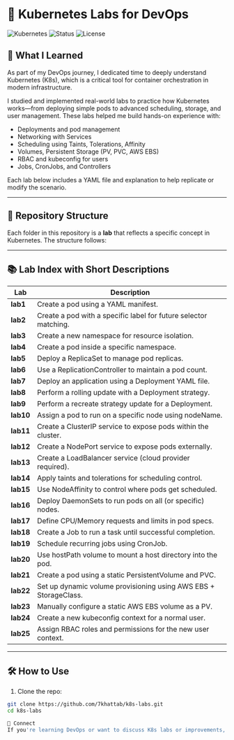 # 🚀 Kubernetes Labs for DevOps

![Kubernetes](https://img.shields.io/badge/Kubernetes-Hands--On-blue?logo=kubernetes)
![Status](https://img.shields.io/badge/Status-In_Progress-green)
![License](https://img.shields.io/badge/License-MIT-yellow.svg)

## 🧠 What I Learned

As part of my DevOps journey, I dedicated time to deeply understand Kubernetes (K8s), which is a critical tool for container orchestration in modern infrastructure.

I studied and implemented real-world labs to practice how Kubernetes works—from deploying simple pods to advanced scheduling, storage, and user management. These labs helped me build hands-on experience with:

- Deployments and pod management  
- Networking with Services  
- Scheduling using Taints, Tolerations, Affinity  
- Volumes, Persistent Storage (PV, PVC, AWS EBS)  
- RBAC and kubeconfig for users  
- Jobs, CronJobs, and Controllers  

Each lab below includes a YAML file and explanation to help replicate or modify the scenario.

---

## 📂 Repository Structure

Each folder in this repository is a **lab** that reflects a specific concept in Kubernetes. The structure follows:


---

## 📚 Lab Index with Short Descriptions

| Lab | Description |
|-----|-------------|
| **lab1** | Create a pod using a YAML manifest. |
| **lab2** | Create a pod with a specific label for future selector matching. |
| **lab3** | Create a new namespace for resource isolation. |
| **lab4** | Create a pod inside a specific namespace. |
| **lab5** | Deploy a ReplicaSet to manage pod replicas. |
| **lab6** | Use a ReplicationController to maintain a pod count. |
| **lab7** | Deploy an application using a Deployment YAML file. |
| **lab8** | Perform a rolling update with a Deployment strategy. |
| **lab9** | Perform a recreate strategy update for a Deployment. |
| **lab10** | Assign a pod to run on a specific node using nodeName. |
| **lab11** | Create a ClusterIP service to expose pods within the cluster. |
| **lab12** | Create a NodePort service to expose pods externally. |
| **lab13** | Create a LoadBalancer service (cloud provider required). |
| **lab14** | Apply taints and tolerations for scheduling control. |
| **lab15** | Use NodeAffinity to control where pods get scheduled. |
| **lab16** | Deploy DaemonSets to run pods on all (or specific) nodes. |
| **lab17** | Define CPU/Memory requests and limits in pod specs. |
| **lab18** | Create a Job to run a task until successful completion. |
| **lab19** | Schedule recurring jobs using CronJob. |
| **lab20** | Use hostPath volume to mount a host directory into the pod. |
| **lab21** | Create a pod using a static PersistentVolume and PVC. |
| **lab22** | Set up dynamic volume provisioning using AWS EBS + StorageClass. |
| **lab23** | Manually configure a static AWS EBS volume as a PV. |
| **lab24** | Create a new kubeconfig context for a normal user. |
| **lab25** | Assign RBAC roles and permissions for the new user context. |

---

## 🛠️ How to Use

1. Clone the repo:
```bash
git clone https://github.com/7khattab/k8s-labs.git
cd k8s-labs

🙌 Connect
If you're learning DevOps or want to discuss K8s labs or improvements, feel free to connect with me on [LinkedIn](https://www.linkedin.com/in/mohamed-7khattab) or open an issue here!


